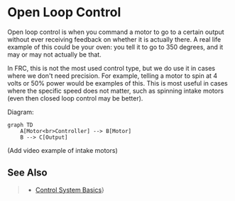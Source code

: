 # Open Loop Control

Open loop control is when you command a motor to go to a certain output without ever receiving feedback on whether it is actually there.
A real life example of this could be your oven: you tell it to go to 350 degrees, and it may or may not actually be that.  

In FRC, this is not the most used control type, but we do use it in cases where we don't need precision. For example, telling a motor to spin at 4 volts or 50% power would be examples of this.
This is most useful in cases where the specific speed does not matter, such as spinning intake motors (even then closed loop control may be better).

Diagram:

```mermaid
graph TD
    A[Motor<br>Controller] --> B[Motor]
    B --> C[Output]
```

(Add video example of intake motors)

## See Also
> - [Control System Basics](https://docs.wpilib.org/en/stable/docs/software/advanced-controls/introduction/control-system-basics.html)}
